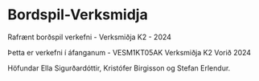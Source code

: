 # Bordspil-Verksmidja
Rafrænt borðspil verkefni - Verksmiðja K2 - 2024

Þetta er verkefni í áfanganum - VESM1KT05AK Verksmiðja K2 Vorið 2024

Höfundar Ella Sigurðardóttir, Kristófer Birgisson og Stefan Erlendur.
